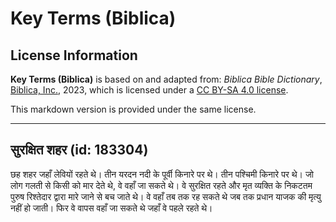 # Key Terms (Biblica)

## License Information

**Key Terms (Biblica)** is based on and adapted from: _Biblica Bible Dictionary_, [Biblica, Inc.](https://www.biblica.com/), 2023, which is licensed under a [CC BY-SA 4.0 license](https://creativecommons.org/licenses/by-sa/4.0/legalcode.en).

This markdown version is provided under the same license.



--------------------------------

## सुरक्षित शहर (id: 183304)

छह शहर जहाँ लेवियों रहते थे। तीन यरदन नदी के पूर्वी किनारे पर थे। तीन पश्चिमी किनारे पर थे। जो लोग गलती से किसी को मार देते थे, वे वहाँ जा सकते थे। वे सुरक्षित रहते और मृत व्यक्ति के निकटतम पुरुष रिश्तेदार द्वारा मारे जाने से बच जाते थे। वे वहाँ तब तक रह सकते थे जब तक प्रधान याजक की मृत्यु नहीं हो जाती। फिर वे वापस वहाँ जा सकते थे जहाँ वे पहले रहते थे।


